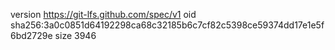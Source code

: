 version https://git-lfs.github.com/spec/v1
oid sha256:3a0c0851d64192298ca68c32185b6c7cf82c5398ce59374dd17e1e5f6bd2729e
size 3946
